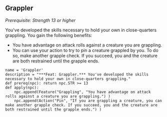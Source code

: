 ## Grappler
*Prerequisite: Strength 13 or higher*

You've developed the skills necessary to hold your own in close-quarters grappling. You gain the following benefits:

* You have advantage on attack rolls against a creature you are grappling.
* You can use your action to try to pin a creature grappled by you. To do so, make another grapple check. If you succeed, you and the creature are both restrained until the grapple ends.

```
name = 'Grappler'
description = "***Feat: Grappler.*** You've developed the skills necessary to hold your own in close-quarters grappling."
def prereq(npc): return npc.STR >= 13
def apply(npc):
    npc.append(Feature("Grappling", "You have advantage on attack rolls against a creature you are grappling.") )
    npc.append(Action("Pin", "If you are grappling a creature, you can make another grapple check. If you succeed, you and the creature are both restrained until the grapple ends.") )
```
